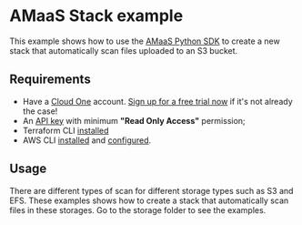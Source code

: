 # AMaaS Stack example

This example shows how to use the [AMaaS Python SDK](https://github.com/trendmicro/cloudone-antimalware-python-sdk/) to create a new stack that automatically scan files uploaded to an S3 bucket.

## Requirements

- Have a [Cloud One](https://www.trendmicro.com/cloudone) account. [Sign up for a free trial now](https://cloudone.trendmicro.com/register) if it's not already the case!
- An [API key](https://cloudone.trendmicro.com/docs/account-and-user-management/c1-api-key/#create-a-new-api-key) with minimum **"Read Only Access"** permission;
- Terraform CLI [installed](https://learn.hashicorp.com/tutorials/terraform/install-cli#install-terraform)
- AWS CLI [installed](https://docs.aws.amazon.com/cli/latest/userguide/getting-started-install.html) and [configured](https://docs.aws.amazon.com/cli/latest/userguide/cli-chap-configure.html).


## Usage

There are different types of scan for different storage types such as S3 and EFS. These examples shows how to create a stack that automatically scan files in these storages. Go to the storage folder to see the examples.
